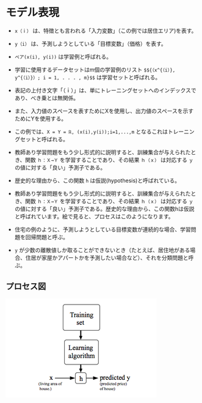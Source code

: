 # モデル表現

- `x（ｉ）` は、特徴とも言われる「入力変数」（この例では居住エリア)を表す。

- `y（i）` は、予測しようとしている「目標変数」（価格）を表す。

- `ペア(x(i), y(i))` は学習例と呼ばれる。

- 学習に使用するデータセットはm個の学習例のリスト `$${（x^{（i）}, y^{（i）}）; i = 1, . . . , m}$$` は学習セットと呼ばれる。

- 表記の上付き文字「（ｉ）」は、単にトレーニングセットへのインデックスであり、べき乗とは無関係。

- また、入力値のスペースを表すためにXを使用し、出力値のスペースを示すためにYを使用する。

- この例では、`X = Y = ℝ, (x(i),y(i));i=1,...,m` となるこれはトレーニングセットと呼ばれる。

- 教師あり学習問題をもう少し形式的に説明すると、訓練集合が与えられたとき、関数 `ｈ：Ｘ→Ｙ` を学習することであり、その結果 `ｈ（ｘ）` は対応する `ｙ` の値に対する「良い」予測子である。

- 歴史的な理由から、この関数 `h` は仮説(hypothesis)と呼ばれている。

- 教師あり学習問題をもう少し形式的に説明すると、訓練集合が与えられたとき、関数 `ｈ：Ｘ→Ｙ` を学習することであり、その結果 `ｈ（ｘ）` は対応する `ｙ` の値に対する「良い」予測子である。歴史的な理由から、この関数hは仮説と呼ばれています。絵で見ると、プロセスはこのようになります。

- 住宅の例のように、予測しようとしている目標変数が連続的な場合、学習問題を回帰問題と呼ぶ。

- `y` が少数の離散値しか取ることができないとき（たとえば、居住地がある場合、住居が家屋かアパートかを予測したい場合など）、それを分類問題と呼ぶ。

## プロセス図

![プロセス図](ModelRepresentation.png)
